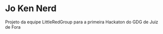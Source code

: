 Jo Ken Nerd
========

Projeto da equipe LittleRedGroup para a primeira Hackaton do GDG de Juiz de Fora
